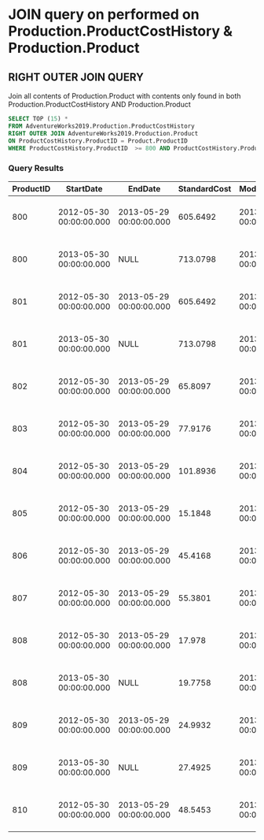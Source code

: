 # JOIN query on performed on Production.ProductCostHistory & Production.Product

## RIGHT OUTER JOIN QUERY
Join all contents of Production.Product with contents only found in both Production.ProductCostHistory AND Production.Product
```SQL
SELECT TOP (15) *
FROM AdventureWorks2019.Production.ProductCostHistory
RIGHT OUTER JOIN AdventureWorks2019.Production.Product
ON ProductCostHistory.ProductID = Product.ProductID
WHERE ProductCostHistory.ProductID  >= 800 AND ProductCostHistory.ProductID  < 900;
```
### Query Results
| ProductID | StartDate               | EndDate                 | StandardCost | ModifiedDate            | ProductID | Name                    | ProductNumber | MakeFlag | FinishedGoodsFlag | Color  | SafetyStockLevel | ReorderPoint | StandardCost | ListPrice | Size | SizeUnitMeasureCode | WeightUnitMeasureCode | Weight | DaysToManufacture | ProductLine | Class | Style | ProductSubcategoryID | ProductModelID | SellStartDate           | SellEndDate             | DiscontinuedDate | rowguid                              | ModifiedDate            |
|-----------|-------------------------|-------------------------|--------------|-------------------------|-----------|-------------------------|---------------|----------|-------------------|--------|------------------|--------------|--------------|-----------|------|---------------------|-----------------------|--------|-------------------|-------------|-------|-------|----------------------|----------------|-------------------------|-------------------------|------------------|--------------------------------------|-------------------------|
| 800       | 2012-05-30 00:00:00.000 | 2013-05-29 00:00:00.000 | 605.6492     | 2013-05-29 00:00:00.000 | 800       | "Road-550-W Yellow, 44" | BK-R64Y-44    | 1        | 1                 | Yellow | 100              | 75           | 713.0798     | 1120.49   | 44   | "CM "               | "LB "                 | 18.42  | 4                 | "R "        | "M "  | "W "  | 2                    | 29             | 2012-05-30 00:00:00.000 | NULL                    | NULL             | 0A7028FB-FF06-4D38-AAA1-B64816278165 | 2014-02-08 10:01:36.827 |
| 800       | 2013-05-30 00:00:00.000 | NULL                    | 713.0798     | 2013-05-16 00:00:00.000 | 800       | "Road-550-W Yellow, 44" | BK-R64Y-44    | 1        | 1                 | Yellow | 100              | 75           | 713.0798     | 1120.49   | 44   | "CM "               | "LB "                 | 18.42  | 4                 | "R "        | "M "  | "W "  | 2                    | 29             | 2012-05-30 00:00:00.000 | NULL                    | NULL             | 0A7028FB-FF06-4D38-AAA1-B64816278165 | 2014-02-08 10:01:36.827 |
| 801       | 2012-05-30 00:00:00.000 | 2013-05-29 00:00:00.000 | 605.6492     | 2013-05-29 00:00:00.000 | 801       | "Road-550-W Yellow, 48" | BK-R64Y-48    | 1        | 1                 | Yellow | 100              | 75           | 713.0798     | 1120.49   | 48   | "CM "               | "LB "                 | 18.68  | 4                 | "R "        | "M "  | "W "  | 2                    | 29             | 2012-05-30 00:00:00.000 | NULL                    | NULL             | C90CC877-804C-4CE7-AFC3-4C8791A13DFB | 2014-02-08 10:01:36.827 |
| 801       | 2013-05-30 00:00:00.000 | NULL                    | 713.0798     | 2013-05-16 00:00:00.000 | 801       | "Road-550-W Yellow, 48" | BK-R64Y-48    | 1        | 1                 | Yellow | 100              | 75           | 713.0798     | 1120.49   | 48   | "CM "               | "LB "                 | 18.68  | 4                 | "R "        | "M "  | "W "  | 2                    | 29             | 2012-05-30 00:00:00.000 | NULL                    | NULL             | C90CC877-804C-4CE7-AFC3-4C8791A13DFB | 2014-02-08 10:01:36.827 |
| 802       | 2012-05-30 00:00:00.000 | 2013-05-29 00:00:00.000 | 65.8097      | 2013-05-29 00:00:00.000 | 802       | LL Fork                 | FK-1639       | 1        | 1                 | NULL   | 500              | 375          | 65.8097      | 148.22    | NULL | NULL                | NULL                  | NULL   | 1                 | NULL        | "L "  | NULL  | 10                   | 104            | 2012-05-30 00:00:00.000 | 2013-05-29 00:00:00.000 | NULL             | FB8502BE-07EB-4134-AB06-C3A9959A52AE | 2014-02-08 10:01:36.827 |
| 803       | 2012-05-30 00:00:00.000 | 2013-05-29 00:00:00.000 | 77.9176      | 2013-05-29 00:00:00.000 | 803       | ML Fork                 | FK-5136       | 1        | 1                 | NULL   | 500              | 375          | 77.9176      | 175.49    | NULL | NULL                | NULL                  | NULL   | 1                 | NULL        | "M "  | NULL  | 10                   | 105            | 2012-05-30 00:00:00.000 | 2013-05-29 00:00:00.000 | NULL             | F5FA4E2F-B976-48A4-BF79-85632F697D2E | 2014-02-08 10:01:36.827 |
| 804       | 2012-05-30 00:00:00.000 | 2013-05-29 00:00:00.000 | 101.8936     | 2013-05-29 00:00:00.000 | 804       | HL Fork                 | FK-9939       | 1        | 1                 | NULL   | 500              | 375          | 101.8936     | 229.49    | NULL | NULL                | NULL                  | NULL   | 1                 | NULL        | "H "  | NULL  | 10                   | 106            | 2012-05-30 00:00:00.000 | 2013-05-29 00:00:00.000 | NULL             | 553229B3-1AD9-4A71-A21C-2AF4332CFCE9 | 2014-02-08 10:01:36.827 |
| 805       | 2012-05-30 00:00:00.000 | 2013-05-29 00:00:00.000 | 15.1848      | 2013-05-29 00:00:00.000 | 805       | LL Headset              | HS-0296       | 1        | 1                 | NULL   | 500              | 375          | 15.1848      | 34.20     | NULL | NULL                | NULL                  | NULL   | 1                 | NULL        | "L "  | NULL  | 11                   | 59             | 2012-05-30 00:00:00.000 | 2013-05-29 00:00:00.000 | NULL             | BB6BD7B3-A34D-4D64-822E-781FA6838E19 | 2014-02-08 10:01:36.827 |
| 806       | 2012-05-30 00:00:00.000 | 2013-05-29 00:00:00.000 | 45.4168      | 2013-05-29 00:00:00.000 | 806       | ML Headset              | HS-2451       | 1        | 1                 | NULL   | 500              | 375          | 45.4168      | 102.29    | NULL | NULL                | NULL                  | NULL   | 1                 | NULL        | "M "  | NULL  | 11                   | 60             | 2012-05-30 00:00:00.000 | 2013-05-29 00:00:00.000 | NULL             | 23B5D52B-8C29-4059-B899-75C53B5EE2E6 | 2014-02-08 10:01:36.827 |
| 807       | 2012-05-30 00:00:00.000 | 2013-05-29 00:00:00.000 | 55.3801      | 2013-05-29 00:00:00.000 | 807       | HL Headset              | HS-3479       | 1        | 1                 | NULL   | 500              | 375          | 55.3801      | 124.73    | NULL | NULL                | NULL                  | NULL   | 1                 | NULL        | "H "  | NULL  | 11                   | 61             | 2012-05-30 00:00:00.000 | 2013-05-29 00:00:00.000 | NULL             | 12E4D5E8-79ED-4BCB-A532-6275D1A93417 | 2014-02-08 10:01:36.827 |
| 808       | 2012-05-30 00:00:00.000 | 2013-05-29 00:00:00.000 | 17.978       | 2013-05-29 00:00:00.000 | 808       | LL Mountain Handlebars  | HB-M243       | 1        | 1                 | NULL   | 500              | 375          | 19.7758      | 44.54     | NULL | NULL                | NULL                  | NULL   | 1                 | "M "        | "L "  | NULL  | 4                    | 52             | 2012-05-30 00:00:00.000 | NULL                    | NULL             | B59B7BF2-7AFC-4A74-B063-F942F1E0DA19 | 2014-02-08 10:01:36.827 |
| 808       | 2013-05-30 00:00:00.000 | NULL                    | 19.7758      | 2013-05-16 00:00:00.000 | 808       | LL Mountain Handlebars  | HB-M243       | 1        | 1                 | NULL   | 500              | 375          | 19.7758      | 44.54     | NULL | NULL                | NULL                  | NULL   | 1                 | "M "        | "L "  | NULL  | 4                    | 52             | 2012-05-30 00:00:00.000 | NULL                    | NULL             | B59B7BF2-7AFC-4A74-B063-F942F1E0DA19 | 2014-02-08 10:01:36.827 |
| 809       | 2012-05-30 00:00:00.000 | 2013-05-29 00:00:00.000 | 24.9932      | 2013-05-29 00:00:00.000 | 809       | ML Mountain Handlebars  | HB-M763       | 1        | 1                 | NULL   | 500              | 375          | 27.4925      | 61.92     | NULL | NULL                | NULL                  | NULL   | 1                 | "M "        | "M "  | NULL  | 4                    | 54             | 2012-05-30 00:00:00.000 | NULL                    | NULL             | AE6020DF-D9C9-4D34-9795-1F80E6BBF5A5 | 2014-02-08 10:01:36.827 |
| 809       | 2013-05-30 00:00:00.000 | NULL                    | 27.4925      | 2013-05-16 00:00:00.000 | 809       | ML Mountain Handlebars  | HB-M763       | 1        | 1                 | NULL   | 500              | 375          | 27.4925      | 61.92     | NULL | NULL                | NULL                  | NULL   | 1                 | "M "        | "M "  | NULL  | 4                    | 54             | 2012-05-30 00:00:00.000 | NULL                    | NULL             | AE6020DF-D9C9-4D34-9795-1F80E6BBF5A5 | 2014-02-08 10:01:36.827 |
| 810       | 2012-05-30 00:00:00.000 | 2013-05-29 00:00:00.000 | 48.5453      | 2013-05-29 00:00:00.000 | 810       | HL Mountain Handlebars  | HB-M918       | 1        | 1                 | NULL   | 500              | 375          | 53.3999      | 120.27    | NULL | NULL                | NULL                  | NULL   | 1                 | "M "        | "H "  | NULL  | 4                    | 55             | 2012-05-30 00:00:00.000 | NULL                    | NULL             | 6AA0F921-0F09-4F99-8D3C-335946873553 | 2014-02-08 10:01:36.827 |
